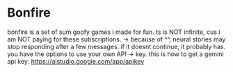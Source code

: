 # Bonfire
bonfire is a set of sum goofy games i made for fun.
ts is NOT infinite, cus i am NOT paying for these subscriptions.
->  because of ^^, neural stories may stop responding after a few messages. if it doesnt continue, it probably has. you have the options to use your own API
-> key. this is how to get a gemini api key: https://aistudio.google.com/app/apikey

